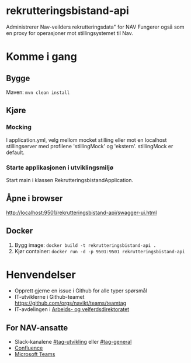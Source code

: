 # rekrutteringsbistand-api

Administrerer Nav-veilders rekrutteringsdata" for NAV
Fungerer også som en proxy for operasjoner mot stillingsystemet til Nav.


# Komme i gang
## Bygge
Maven: `mvn clean install`

## Kjøre
### Mocking
I application.yml, velg mellom mocket stilling eller mot en localhost stillingserver med profilene 'stillingMock' og 'ekstern'.
stillingMock er default.

### Starte applikasjonen i utviklingsmiljø
Start main i klassen RekrutteringsbistandApplication. 

## Åpne i browser
[http://localhost:9501/rekrutteringsbistand-api/swagger-ui.html](http://localhost:9501/rekrutteringsbistand-api/swagger-ui.html)

## Docker
1. Bygg image: `docker build -t rekrutteringsbistand-api .`
2. Kjør container: `docker run -d -p 9501:9501 rekrutteringsbistand-api`


# Henvendelser

* Opprett gjerne en issue i Github for alle typer spørsmål
* IT-utviklerne i Github-teamet https://github.com/orgs/navikt/teams/teamtag
* IT-avdelingen i [Arbeids- og velferdsdirektoratet](https://www.nav.no/no/NAV+og+samfunn/Kontakt+NAV/Relatert+informasjon/arbeids-og-velferdsdirektoratet-kontorinformasjon)

## For NAV-ansatte

* Slack-kanalene [#tag-utvikling](https://nav-it.slack.com/archives/CD4MES6BB) eller [#tag-general](https://nav-it.slack.com/archives/CCM649PDH)
* [Confluence](https://confluence.adeo.no/x/GdBxDw)
* [Microsoft Teams](https://teams.microsoft.com/l/team/19%3af272e8d7060f48b19d2c40af46947228%40thread.skype/conversations?groupId=5296beb6-98bf-48d1-a3a5-089f57670a4d&tenantId=62366534-1ec3-4962-8869-9b5535279d0b)
